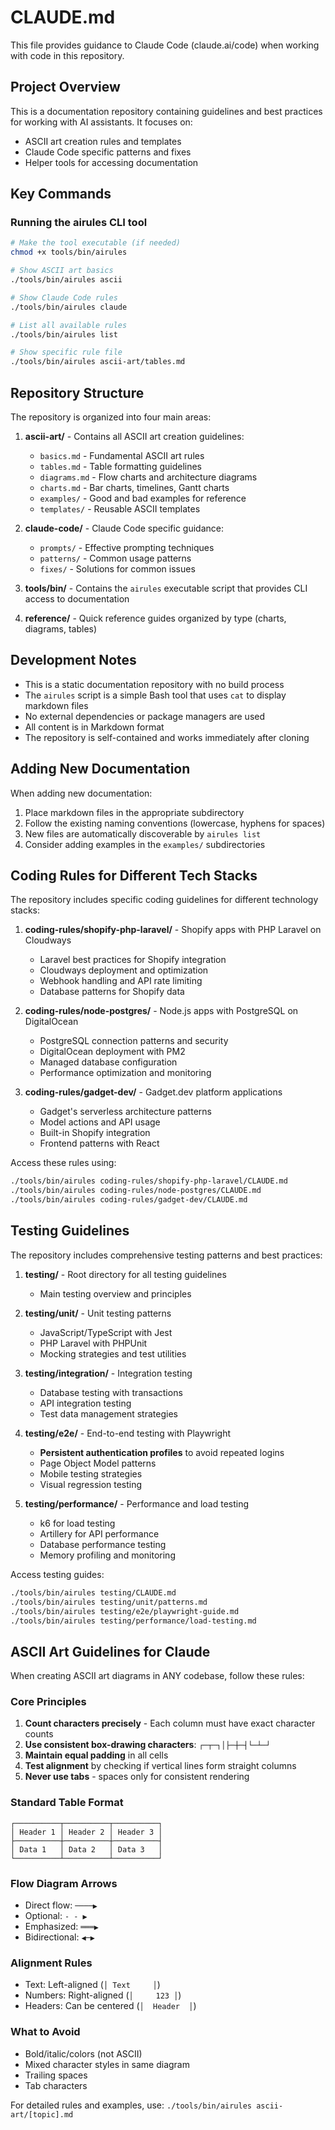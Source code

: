 # CLAUDE.md

This file provides guidance to Claude Code (claude.ai/code) when working with code in this repository.

## Project Overview

This is a documentation repository containing guidelines and best practices for working with AI assistants. It focuses on:
- ASCII art creation rules and templates
- Claude Code specific patterns and fixes
- Helper tools for accessing documentation

## Key Commands

### Running the airules CLI tool
```bash
# Make the tool executable (if needed)
chmod +x tools/bin/airules

# Show ASCII art basics
./tools/bin/airules ascii

# Show Claude Code rules
./tools/bin/airules claude

# List all available rules
./tools/bin/airules list

# Show specific rule file
./tools/bin/airules ascii-art/tables.md
```

## Repository Structure

The repository is organized into four main areas:

1. **ascii-art/** - Contains all ASCII art creation guidelines:
   - `basics.md` - Fundamental ASCII art rules
   - `tables.md` - Table formatting guidelines
   - `diagrams.md` - Flow charts and architecture diagrams
   - `charts.md` - Bar charts, timelines, Gantt charts
   - `examples/` - Good and bad examples for reference
   - `templates/` - Reusable ASCII templates

2. **claude-code/** - Claude Code specific guidance:
   - `prompts/` - Effective prompting techniques
   - `patterns/` - Common usage patterns
   - `fixes/` - Solutions for common issues

3. **tools/bin/** - Contains the `airules` executable script that provides CLI access to documentation

4. **reference/** - Quick reference guides organized by type (charts, diagrams, tables)

## Development Notes

- This is a static documentation repository with no build process
- The `airules` script is a simple Bash tool that uses `cat` to display markdown files
- No external dependencies or package managers are used
- All content is in Markdown format
- The repository is self-contained and works immediately after cloning

## Adding New Documentation

When adding new documentation:
1. Place markdown files in the appropriate subdirectory
2. Follow the existing naming conventions (lowercase, hyphens for spaces)
3. New files are automatically discoverable by `airules list`
4. Consider adding examples in the `examples/` subdirectories

## Coding Rules for Different Tech Stacks

The repository includes specific coding guidelines for different technology stacks:

1. **coding-rules/shopify-php-laravel/** - Shopify apps with PHP Laravel on Cloudways
   - Laravel best practices for Shopify integration
   - Cloudways deployment and optimization
   - Webhook handling and API rate limiting
   - Database patterns for Shopify data

2. **coding-rules/node-postgres/** - Node.js apps with PostgreSQL on DigitalOcean
   - PostgreSQL connection patterns and security
   - DigitalOcean deployment with PM2
   - Managed database configuration
   - Performance optimization and monitoring

3. **coding-rules/gadget-dev/** - Gadget.dev platform applications
   - Gadget's serverless architecture patterns
   - Model actions and API usage
   - Built-in Shopify integration
   - Frontend patterns with React

Access these rules using:
```bash
./tools/bin/airules coding-rules/shopify-php-laravel/CLAUDE.md
./tools/bin/airules coding-rules/node-postgres/CLAUDE.md
./tools/bin/airules coding-rules/gadget-dev/CLAUDE.md
```

## Testing Guidelines

The repository includes comprehensive testing patterns and best practices:

1. **testing/** - Root directory for all testing guidelines
   - Main testing overview and principles
   
2. **testing/unit/** - Unit testing patterns
   - JavaScript/TypeScript with Jest
   - PHP Laravel with PHPUnit
   - Mocking strategies and test utilities

3. **testing/integration/** - Integration testing
   - Database testing with transactions
   - API integration testing
   - Test data management strategies

4. **testing/e2e/** - End-to-end testing with Playwright
   - **Persistent authentication profiles** to avoid repeated logins
   - Page Object Model patterns
   - Mobile testing strategies
   - Visual regression testing

5. **testing/performance/** - Performance and load testing
   - k6 for load testing
   - Artillery for API performance
   - Database performance testing
   - Memory profiling and monitoring

Access testing guides:
```bash
./tools/bin/airules testing/CLAUDE.md
./tools/bin/airules testing/unit/patterns.md
./tools/bin/airules testing/e2e/playwright-guide.md
./tools/bin/airules testing/performance/load-testing.md
```

## ASCII Art Guidelines for Claude

When creating ASCII art diagrams in ANY codebase, follow these rules:

### Core Principles
1. **Count characters precisely** - Each column must have exact character counts
2. **Use consistent box-drawing characters**: `┌─┬─┐│├─┼─┤└─┴─┘`
3. **Maintain equal padding** in all cells
4. **Test alignment** by checking if vertical lines form straight columns
5. **Never use tabs** - spaces only for consistent rendering

### Standard Table Format
```
┌──────────┬──────────┬──────────┐
│ Header 1 │ Header 2 │ Header 3 │
├──────────┼──────────┼──────────┤
│ Data 1   │ Data 2   │ Data 3   │
└──────────┴──────────┴──────────┘
```

### Flow Diagram Arrows
- Direct flow: `────▶`
- Optional: `- - ▶`
- Emphasized: `═══▶`
- Bidirectional: `◀─▶`

### Alignment Rules
- Text: Left-aligned (`│ Text     │`)
- Numbers: Right-aligned (`│     123 │`)
- Headers: Can be centered (`│  Header  │`)

### What to Avoid
- Bold/italic/colors (not ASCII)
- Mixed character styles in same diagram
- Trailing spaces
- Tab characters

For detailed rules and examples, use: `./tools/bin/airules ascii-art/[topic].md`